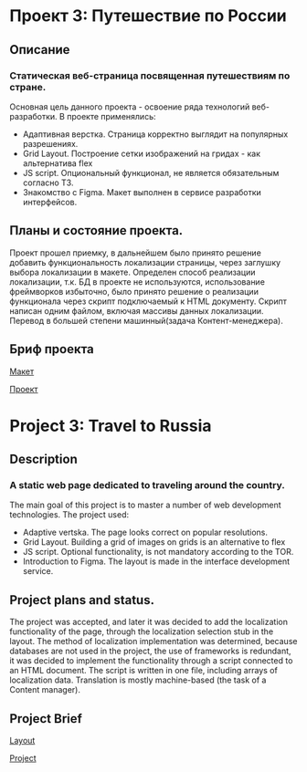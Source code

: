 # Проект 3: Путешествие по России
## Описание
### Статическая веб-страница посвященная путешествиям по стране.
 Основная цель данного проекта - освоение ряда технологий веб-разработки. В проекте применялись:
  - Адаптивная верстка. Страница корректно выглядит на популярных разрешениях.
  - Grid Layout. Построение сетки изображений на гридах - как альтернатива flex
  - JS script. Опциональный функционал, не является обязательным согласно ТЗ.
  - Знакомство с Figma. Макет выполнен в сервисе разработки интерфейсов.
    
## Планы и состояние проекта.
Проект прошел приемку, в дальнейшем было принято решение добавить функциональность локализации страницы, через заглушку выбора локализации в макете.
Определен способ реализации локализации, т.к. БД в проекте не используются, использование фреймворков избыточно, было принято решение о реализации функционала 
через скрипт подключаемый к HTML документу. Скрипт написан одним файлом, включая массивы данных локализации. Перевод в большей степени машинный(задача Контент-менеджера).

## Бриф проекта

[Макет](https://www.figma.com/file/5S2WSbEFL6awjVWJ0NWL8Q/Sprint-3_-Russia-_-desktop-mobile?node-id=28503%3A0)<br/>

[Проект](https://thanatas42.github.io/russian-travel/)<br/>

# Project 3: Travel to Russia
## Description
### A static web page dedicated to traveling around the country.
 The main goal of this project is to master a number of web development technologies. The project used:
  - Adaptive vertska. The page looks correct on popular resolutions.
  - Grid Layout. Building a grid of images on grids is an alternative to flex
  - JS script. Optional functionality, is not mandatory according to the TOR.
  - Introduction to Figma. The layout is made in the interface development service.
    
## Project plans and status.
The project was accepted, and later it was decided to add the localization functionality of the page, through the localization selection stub in the layout.
The method of localization implementation was determined, because databases are not used in the project, the use of frameworks is redundant, it was decided to implement the functionality
through a script connected to an HTML document. The script is written in one file, including arrays of localization data. Translation is mostly machine-based (the task of a Content manager).

## Project Brief

[Layout](https://www.figma.com/file/5S2WSbEFL6awjVWJ0NWL8Q/Sprint-3_-Russia-_-desktop-mobile?node-id=28503%3A0)<br/>

[Project](https://thanatas42.github.io/russian-travel/)<br/>

